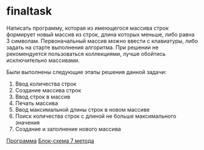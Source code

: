 # finaltask
Написать программу, которая из имеющегося массива строк формирует новый массив из строк, длина которых меньше, либо равна 3 символам. Первоначальный массив можно ввести с клавиатуры, либо задать на старте выполнения алгоритма. При решении не рекомендуется пользоваться коллекциями, лучше обойтись исключительно массивами.

Были выполнены следующие этапы решения данной задачи:
1. Ввод количества строк
2. Создание массива строк
3. Ввод строк в массив
4. Печать массива
5. Ввод максимальной длины строк в новом массиве
6. Поиск количества строк с длиной не больше максимального значения
7. Создание и заполнение нового массива

[Программа](task/Program.cs)
[Блок-схема 7 метода](task/diagrams.drawio)

